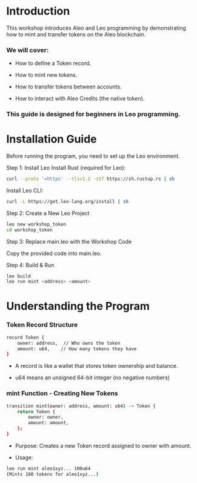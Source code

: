 # Introduction
This workshop introduces Aleo and Leo programming by demonstrating how to mint and transfer tokens on the Aleo blockchain.

### We will cover:

- How to define a Token record.

- How to mint new tokens.

- How to transfer tokens between accounts.

- How to interact with Aleo Credits (the native token).

### This guide is designed for beginners in Leo programming.

# Installation Guide
Before running the program, you need to set up the Leo environment.

Step 1: Install Leo
Install Rust (required for Leo):

```bash
curl --proto '=https' --tlsv1.2 -sSf https://sh.rustup.rs | sh
```
Install Leo CLI:

```bash
curl -L https://get.leo-lang.org/install | sh
```

Step 2: Create a New Leo Project

```bash
leo new workshop_token
cd workshop_token
```

Step 3: Replace main.leo with the Workshop Code

Copy the provided code into main.leo.

Step 4: Build & Run

```bash
leo build
leo run mint <address> <amount>
```

# Understanding the Program

### Token Record Structure
```bash
record Token {
    owner: address,  // Who owns the token
    amount: u64,    // How many tokens they have
}
```
- A record is like a wallet that stores token ownership and balance.

- u64 means an unsigned 64-bit integer (no negative numbers)

### mint Function - Creating New Tokens
```bash
transition mint(owner: address, amount: u64) -> Token {
    return Token {
        owner: owner,
        amount: amount,
    };
}
```
- Purpose: Creates a new Token record assigned to owner with amount.

- Usage:

```bash
leo run mint aleo1xyz... 100u64
(Mints 100 tokens for aleo1xyz...)
```
